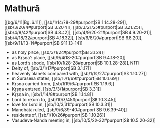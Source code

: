 # Mathurā

[[bg/6/11|Bg. 6.11]], [[sb/1/14/28-29#purport|SB 1.14.28-29]], [[sb/3/20/4#purport|SB 3.20.4]], [[sb/3/21/25#purport|SB 3.21.25]], [[sb/4/8/42#purport|SB 4.8.42]], [[sb/4/9/20-21#purport|SB 4.9.20-21]], [[sb/4/18/32#purport|SB 4.18.32]], [[sb/6/8/20#purport|SB 6.8.20]], [[sb/9/11/13-14#purport|SB 9.11.13-14]]

* as holy place, [[sb/3/1/24#purport|SB 3.1.24]]
* as Kṛṣṇa’s place, [[sb/9/4/18-20#purport|SB 9.4.18-20]]
* as Lord’s abode, [[sb/10/1/28-28#purport|SB 10.1.28-28]], N111
* Deity of, [[sb/3/1/17#purport|SB 3.1.17]]
* heavenly planets compared with, [[sb/1/10/27#purport|SB 1.10.27]]
* in Śūrasena states, [[sb/10/1/69#purport|SB 10.1.69]]
* Kṛṣṇa carried from, [[sb/1/19/6#purport|SB 1.19.6]]
* Kṛṣṇa entered, [[sb/3/3/1#purport|SB 3.3.1]]
* Kṛṣṇa in, [[sb/1/14/8#purport|SB 1.14.8]]
* Lord to return to, [[sb/10/3/45#purport|SB 10.3.45]]
* love for Lord in, [[sb/10/3/31#purport|SB 10.3.31]]
* Māndhātā ruled, [[sb/9/6/39-40#purport|SB 9.6.39-40]]
* residents of, [[sb/1/10/26#purport|SB 1.10.26]]
* Vasudeva-Nanda meeting in, [[sb/10/5/20-32#purport|SB 10.5.20-32]]
